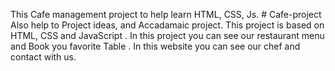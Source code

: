 This Cafe management project to help learn HTML, CSS, Js. # Cafe-project
Also help to Project ideas, and Accadamaic project.
This project is based on HTML, CSS and  JavaScript . In this project  you can see our restaurant menu and Book you favorite Table . In this website you can see our chef and contact with us.  
